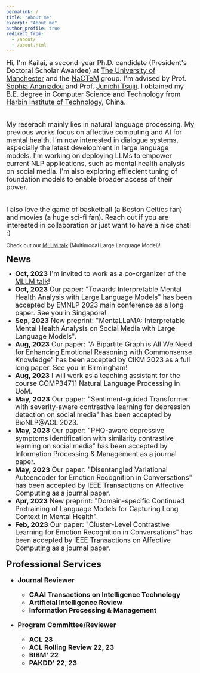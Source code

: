 ```yaml
---
permalink: /
title: "About me"
excerpt: "About me"
author_profile: true
redirect_from: 
  - /about/
  - /about.html
---
```


<font size=4>Hi, I'm Kailai, a second-year Ph.D. candidate (President's Doctoral Scholar Awardee) at <a href="https://www.manchester.ac.uk/">The University of Manchester</a> and the <a href="http://nactem.ac.uk/">NaCTeM</a> group. I'm advised by Prof. <a href="https://www.research.manchester.ac.uk/portal/sophia.ananiadou.html">Sophia Ananiadou</a> and Prof. <a href="http://www.nactem.ac.uk/profile.php?member=jtsujii">Junichi Tsujii</a>. I obtained my B.E. degree in Computer Science and Technology from <a href="http://en.hit.edu.cn/">Harbin Institute of Technology</a>, China.<br/><br/>

My reserach mainly lies in natural language processing. My previous works focus on affective computing and AI for mental health. I'm now interested in dialogue systems, especially the latest development in large language models. I'm working on deploying LLMs to empower current NLP applications, such as mental health analysis on social media. I'm also exploring effiecient tuning of foundation models to enable broader access of their power.<br/><br/>

I also love the game of basketball (a Boston Celtics fan) and movies (a huge sci-fi fan). Reach out if you are interested in collaboration or just want to have a nice chat! :)</font><br/>

Check out our <a href="https://www.mllm-ai.com/home">MLLM talk</a> (Multimodal Large Language Model)!

<b><font size=5>News</font></b>
* <font size=4><b>Oct, 2023</b> I'm invited to work as a co-organizer of the <a href="https://www.mllm-ai.com/home">MLLM talk</a>! 
* <font size=4><b>Oct, 2023</b> Our paper: "Towards Interpretable Mental Health Analysis with Large Language Models" has been accepted by EMNLP 2023 main conference as a long paper. See you in Singapore!
* <font size=4><b>Sep, 2023</b> New preprint: "MentaLLaMA: Interpretable Mental Health Analysis on Social Media with Large Language Models".
* <font size=4><b>Aug, 2023</b> Our paper: "A Bipartite Graph is All We Need for Enhancing Emotional Reasoning with Commonsense Knowledge" has been accepted by CIKM 2023 as a full long paper. See you in Birmingham!
* <font size=4><b>Aug, 2023</b> I will work as a teaching assistant for the course COMP34711 Natural Language Processing in UoM.
* <font size=4><b>May, 2023</b> Our paper: "Sentiment-guided Transformer with severity-aware contrastive learning for depression detection on social media" has been accepted by BioNLP@ACL 2023.
* <font size=4><b>May, 2023</b> Our paper: "PHQ-aware depressive symptoms identification with similarity contrastive learning on social media" has been accepted by Information Processing & Management as a journal paper.
* <font size=4><b>May, 2023</b> Our paper: "Disentangled Variational Autoencoder for Emotion Recognition in Conversations" has been accepted by IEEE Transactions on Affective Computing as a journal paper.
* <font size=4><b>Apr, 2023</b> New preprint: "Domain-specific Continued Pretraining of Language Models for Capturing Long Context in Mental Health".
* <font size=4><b>Feb, 2023</b> Our paper: "Cluster-Level Contrastive Learning for Emotion Recognition in Conversations" has been accepted by IEEE Transactions on Affective Computing as a journal paper.
 
<b><font size=5>Professional Services</font>

* <b><font size=4>Journal Reviewer</font>
  * CAAI Transactions on Intelligence Technology
  * Artificial Intelligence Review
  * Information Processing & Management

* <b><font size=4>Program Committee/Reviewer</font>
  * ACL 23
  * ACL Rolling Review 22, 23
  * BIBM' 22
  * PAKDD' 22, 23
